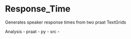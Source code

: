 # Response_Time
Generates speaker response times from two praat TextGrids 

Analysis -
praat    - 
py       - 
src      - 
